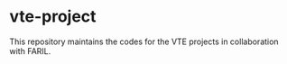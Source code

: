 # vte-project
This repository maintains the codes for the VTE projects in collaboration with FARIL.

